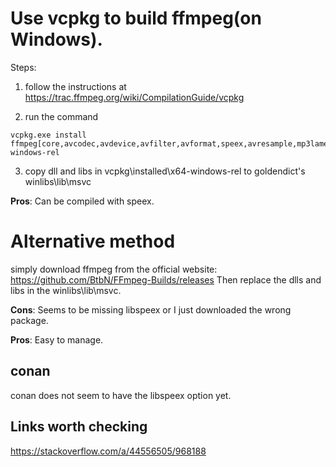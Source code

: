 # Use vcpkg to build ffmpeg(on Windows).

Steps:

1. follow the instructions at https://trac.ffmpeg.org/wiki/CompilationGuide/vcpkg

   
2. run the command 
```
vcpkg.exe install ffmpeg[core,avcodec,avdevice,avfilter,avformat,speex,avresample,mp3lame,opus,sdl2,swresample,vorbis]:x64-windows-rel 
```

3. copy dll and libs in vcpkg\installed\x64-windows-rel to goldendict's winlibs\lib\msvc

**Pros**: Can be compiled with speex.

# Alternative method 
simply download ffmpeg from the official website: https://github.com/BtbN/FFmpeg-Builds/releases
Then replace the dlls and libs in the winlibs\lib\msvc.

**Cons**: Seems to be missing libspeex or I just downloaded the wrong package.

**Pros**: Easy to manage.


## conan
  
  conan does not seem to have the libspeex option yet.


## Links worth checking
https://stackoverflow.com/a/44556505/968188
